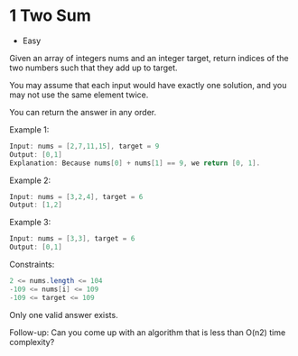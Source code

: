 # 1 Two Sum
* Easy

Given an array of integers nums and an integer target, return indices of the two numbers such that they add up to target.

You may assume that each input would have exactly one solution, and you may not use the same element twice.

You can return the answer in any order.


Example 1:
```C#
Input: nums = [2,7,11,15], target = 9
Output: [0,1]
Explanation: Because nums[0] + nums[1] == 9, we return [0, 1].
```
Example 2:
```C#
Input: nums = [3,2,4], target = 6
Output: [1,2]
```
Example 3:
```C#
Input: nums = [3,3], target = 6
Output: [0,1]
 ```

Constraints:
```C#
2 <= nums.length <= 104
-109 <= nums[i] <= 109
-109 <= target <= 109
```
Only one valid answer exists.
 

Follow-up: Can you come up with an algorithm that is less than O(n2) time complexity?
